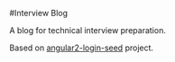 #Interview Blog

A blog for technical interview preparation.

Based on [angular2-login-seed](https://github.com/domfarolino/angular2-login-seed) project.
